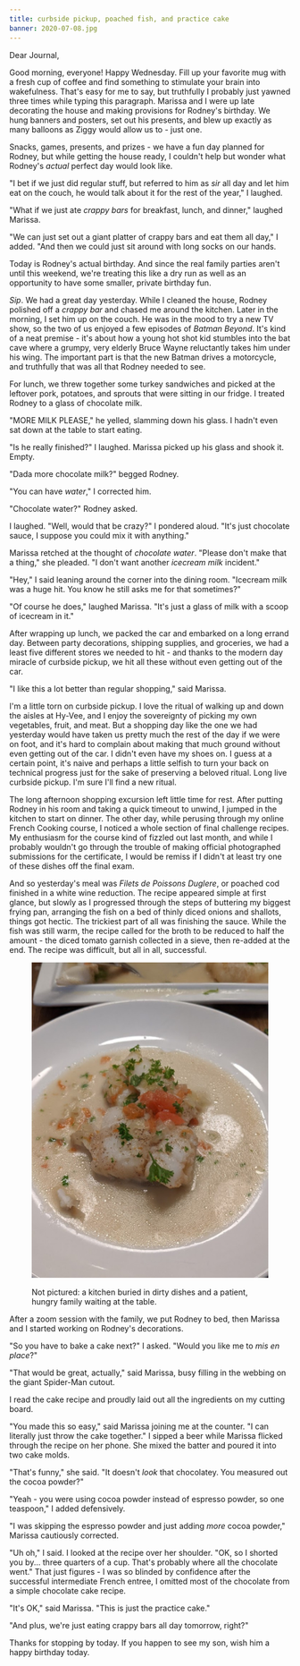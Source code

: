 ```yaml
---
title: curbside pickup, poached fish, and practice cake
banner: 2020-07-08.jpg
---
```


Dear Journal,

Good morning, everyone!  Happy Wednesday.  Fill up your favorite mug
with a fresh cup of coffee and find something to stimulate your brain
into wakefulness.  That's easy for me to say, but truthfully I
probably just yawned three times while typing this paragraph.  Marissa
and I were up late decorating the house and making provisions for
Rodney's birthday.  We hung banners and posters, set out his presents,
and blew up exactly as many balloons as Ziggy would allow us to - just
one.

Snacks, games, presents, and prizes - we have a fun day planned for
Rodney, but while getting the house ready, I couldn't help but wonder
what Rodney's _actual_ perfect day would look like.

"I bet if we just did regular stuff, but referred to him as _sir_ all
day and let him eat on the couch, he would talk about it for the rest
of the year," I laughed.

"What if we just ate _crappy bars_ for breakfast, lunch, and dinner,"
laughed Marissa.

"We can just set out a giant platter of crappy bars and eat them all
day," I added.  "And then we could just sit around with long socks on
our hands.

Today is Rodney's actual birthday.  And since the real family parties
aren't until this weekend, we're treating this like a dry run as well
as an opportunity to have some smaller, private birthday fun.

_Sip_.  We had a great day yesterday.  While I cleaned the house,
Rodney polished off a _crappy bar_ and chased me around the kitchen.
Later in the morning, I set him up on the couch.  He was in the mood
to try a new TV show, so the two of us enjoyed a few episodes of
_Batman Beyond_.  It's kind of a neat premise - it's about how a young
hot shot kid stumbles into the bat cave where a grumpy, very elderly
Bruce Wayne reluctantly takes him under his wing.  The important part
is that the new Batman drives a motorcycle, and truthfully that was
all that Rodney needed to see.

For lunch, we threw together some turkey sandwiches and picked at the
leftover pork, potatoes, and sprouts that were sitting in our fridge.
I treated Rodney to a glass of chocolate milk.

"MORE MILK PLEASE," he yelled, slamming down his glass.  I hadn't even
sat down at the table to start eating.

"Is he really finished?" I laughed.  Marissa picked up his glass and
shook it.  Empty.

"Dada more chocolate milk?" begged Rodney.

"You can have _water_," I corrected him.

"Chocolate water?" Rodney asked.

I laughed.  "Well, would that be crazy?" I pondered aloud.  "It's just
chocolate sauce, I suppose you could mix it with anything."

Marissa retched at the thought of _chocolate water_.  "Please don't
make that a thing," she pleaded.  "I don't want another _icecream
milk_ incident."

"Hey," I said leaning around the corner into the dining room.
"Icecream milk was a huge hit.  You know he still asks me for that
sometimes?"

"Of course he does," laughed Marissa.  "It's just a glass of milk with
a scoop of icecream in it."

After wrapping up lunch, we packed the car and embarked on a long
errand day.  Between party decorations, shipping supplies, and
groceries, we had a least five different stores we needed to hit - and
thanks to the modern day miracle of curbside pickup, we hit all these
without even getting out of the car.

"I like this a lot better than regular shopping," said Marissa.

I'm a little torn on curbside pickup.  I love the ritual of walking up
and down the aisles at Hy-Vee, and I enjoy the sovereignty of picking
my own vegetables, fruit, and meat.  But a shopping day like the one
we had yesterday would have taken us pretty much the rest of the day
if we were on foot, and it's hard to complain about making that much
ground without even getting out of the car.  I didn't even have my
shoes on.  I guess at a certain point, it's naive and perhaps a little
selfish to turn your back on technical progress just for the sake of
preserving a beloved ritual.  Long live curbside pickup.  I'm sure
I'll find a new ritual.

The long afternoon shopping excursion left little time for rest.
After putting Rodney in his room and taking a quick timeout to unwind,
I jumped in the kitchen to start on dinner.  The other day, while
perusing through my online French Cooking course, I noticed a whole
section of final challenge recipes.  My enthusiasm for the course kind
of fizzled out last month, and while I probably wouldn't go through
the trouble of making official photographed submissions for the
certificate, I would be remiss if I didn't at least try one of these
dishes off the final exam.

And so yesterday's meal was _Filets de Poissons Duglere_, or poached
cod finished in a white wine reduction.  The recipe appeared simple at
first glance, but slowly as I progressed through the steps of
buttering my biggest frying pan, arranging the fish on a bed of thinly
diced onions and shallots, things got hectic.  The trickiest part of
all was finishing the sauce.  While the fish was still warm, the
recipe called for the broth to be reduced to half the amount - the
diced tomato garnish collected in a sieve, then re-added at the end.
The recipe was difficult, but all in all, successful.

<figure>
  <a href="/images/poached-fish.jpg">
    <img alt="poached fish" src="/images/poached-fish.jpg"/>
  </a>
  <figcaption>
    <p>Not pictured: a kitchen buried in dirty dishes and a patient,
hungry family waiting at the table.</p>
  </figcaption>
</figure>

After a zoom session with the family, we put Rodney to bed, then
Marissa and I started working on Rodney's decorations.

"So you have to bake a cake next?" I asked.  "Would you like me to
_mis en place_?"

"That would be great, actually," said Marissa, busy filling in the
webbing on the giant Spider-Man cutout.

I read the cake recipe and proudly laid out all the ingredients on my
cutting board.

"You made this so easy," said Marissa joining me at the counter.  "I
can literally just throw the cake together."  I sipped a beer while
Marissa flicked through the recipe on her phone.  She mixed the batter
and poured it into two cake molds.

"That's funny," she said.  "It doesn't _look_ that chocolatey.  You
measured out the cocoa powder?"

"Yeah - you were using cocoa powder instead of espresso powder, so one
teaspoon," I added defensively.

"I was skipping the espresso powder and just adding _more_ cocoa
powder," Marissa cautiously corrected.

"Uh oh," I said.  I looked at the recipe over her shoulder.  "OK, so I
shorted you by... three quarters of a cup.  That's probably where all
the chocolate went."  That just figures - I was so blinded by
confidence after the successful intermediate French entree, I omitted
most of the chocolate from a simple chocolate cake recipe.

"It's OK," said Marissa.  "This is just the practice cake."

"And plus, we're just eating crappy bars all day tomorrow, right?"

Thanks for stopping by today.  If you happen to see my son, wish him a
happy birthday today.
